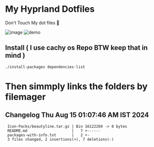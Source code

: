 # My Hyprland Dotfiles
  Don't Touch My dot files 🙂
 

  ![image](https://github.com/ALEX5402/dotfiles/assets/76860596/2fbe6020-4d76-4cf7-b052-58ff43cda405)
  ![demo](https://github.com/ALEX5402/dotfiles/assets/76860596/ff68bba7-e8da-49d3-a716-3ed3d73cfc25)

## Install ( I use cachy os Repo BTW keep that in mind )
``` ./install-packages dependencies-list ```

# Then simmply links the folders by filemager
 
## Changelog Thu Aug 15 01:07:46 AM IST 2024
```
 Icon-Packs/beautyline.tar.gz | Bin 16122269 -> 0 bytes
 README.md                    |   7 +------
 packages-with-info.txt       |   2 +-
 3 files changed, 2 insertions(+), 7 deletions(-)
```
 

